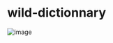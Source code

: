 # wild-dictionnary

![image](https://image.noelshack.com/fichiers/2024/17/1/1713798518-screenshot-2024-04-22-170830.png)
